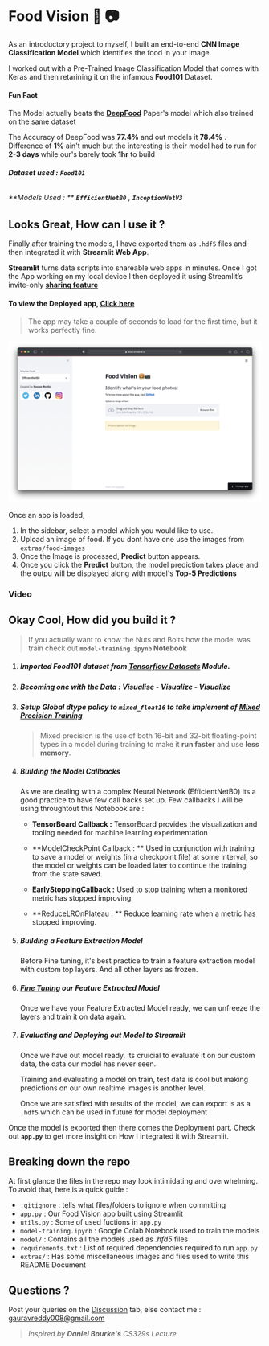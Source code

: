 # Food Vision :hamburger: :camera:

As an introductory project to myself, I built an end-to-end **CNN Image Classification Model** which identifies the food in your image. 

I worked out with a Pre-Trained Image Classification Model that comes with Keras and then retarining it on the infamous **Food101** Dataset.

#### Fun Fact 

The Model actually beats the [**DeepFood**]() Paper's model which also trained on the same dataset

The Accuracy of DeepFood was **77.4%** and out models it **78.4%** . Difference of **1%** ain't much but the interesting is their model had to run for **2-3 days** while our's barely took **1hr** to build

###### **Dataset used :**  **`Food101`**

###### **Models Used : ** **`EfficientNetB0`** ,  **`InceptionNetV3`**

## Looks Great, How can I use it ?

Finally after training the models, I have exported them as `.hdf5` files and then integrated it with **Streamlit Web App**. 

**Streamlit** turns data scripts into shareable web apps in minutes. Once I got the App working on my local device I then deployed it using Streamlit’s invite-only **[sharing feature](https://streamlit.io/sharing)**

#### To view the Deployed app, [Click here](https://share.streamlit.io/gauravreddy08/food-vision/main/food-vision/app.py)

> The app may take a couple of seconds to load for the first time, but it works perfectly fine.

![Screenshot 2021-05-29 at 6.01.44 PM](./extras/page.png)

Once an app is loaded, 

1. In the sidebar, select a model which you would like to use.
2. Upload an image of food. If you dont have one use the images from `extras/food-images`
3. Once the Image is processed, **Predict** button appears.
4. Once you click the **Predict** button, the model prediction takes place and the outpu will be displayed along with model's **Top-5 Predictions**

###                                                                          Video

## Okay Cool, How did you build it ?

> If you actually want to know the Nuts and Bolts how the model was train check out **`model-training.ipynb` Notebook**

1. ##### Imported Food101 dataset from **[Tensorflow Datasets]()** Module.

2. ##### Becoming one with the Data : *Visualise - Visualize - Visualize*

3. ##### Setup Global dtype policy to **`mixed_float16`** to take implement of [**Mixed Precision Training**](https://www.tensorflow.org/guide/mixed_precision)

   > Mixed precision is the use of both 16-bit and 32-bit floating-point types in a model during training to make it **run faster** and use **less memory**.

4. ##### Building the Model Callbacks 

   As we are dealing with a complex Neural Network (EfficientNetB0) its a good practice to have few call backs set up. Few callbacks I will be using throughtout this Notebook are :

   * **TensorBoard Callback :** TensorBoard provides the visualization and tooling needed for machine learning experimentation

   - **ModelCheckPoint Callback : ** Used in conjunction with training  to save a model or weights (in a checkpoint file) at some interval, so the model or weights can be loaded later to continue the training from the state saved.

   - **EarlyStoppingCallback :**  Used to stop training when a monitored metric has stopped improving.

   - **ReduceLROnPlateau : ** Reduce learning rate when a metric has stopped improving.

5. ##### Building a Feature Extraction Model

   Before Fine tuning, it's best practice to train a feature extraction model with custom top layers. And all other layers as frozen.

6. ##### [Fine Tuning](https://www.tensorflow.org/tutorials/images/transfer_learning) our Feature Extracted Model

   Once we have your Feature Extracted Model ready, we can unfreeze the layers and train it on data again.

7. ##### Evaluating and Deploying out Model to Streamlit

   Once we have out model ready, its cruicial to evaluate it on our custom data, the data our model has never seen.

   Training and evaluating a model on train, test data is cool but making predictions on our own realtime images is another level.

   Once we are satisfied with results of the model, we can export is as a `.hdf5`  which can be used in future for model deployment 

Once the model is exported then there comes the Deployment part. Check out  **`app.py`** to get more insight on How I integrated it with Streamlit.

## Breaking down the repo

At first glance the files in the repo may look intimidating and overwhelming. To avoid that, here is a quick guide :

* `.gitignore` : tells what files/folders to ignore when committing
* `app.py`  : Our Food Vision app built using Streamlit
* `utils.py`  : Some of used fuctions in  `app.py`
* `model-training.ipynb`  : Google Colab Notebook used to train the models
* `model/`  : Contains all the models used as *.hfd5* files
* `requirements.txt`  : List of required dependencies required to run `app.py`
* `extras/`  : Has some miscellaneous images and files used to write this README Document

## Questions ?

Post your queries on the [Discussion]() tab, else contact me : gauravreddy008@gmail.com



> *Inspired by **Daniel Bourke's** CS329s Lecture*

